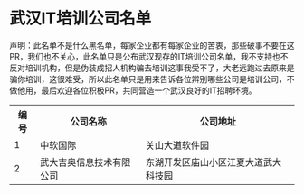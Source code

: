 # 武汉IT培训公司名单

声明：此名单不是什么黑名单，每家企业都有每家企业的苦衷，那些破事不要在这PR，我们也不关心，此名单只是公布武汉现存的IT培训公司名单，我不支持也不反对培训机构，但是伪装成招人机构骗去培训这事我受不了，大老远跑过去原来是骗你培训，这很难受，所以此名单只是用来告诉各位辨别哪些公司是培训公司，不做他用，最后欢迎各位积极PR，共同营造一个武汉良好的IT招聘环境。

<table class="table table-bordered table-striped table-condensed">  
    <tr>
        <th>编号</th> 
        <th>公司名称</th>  
        <th>公司地址</th>
    </tr>
    <tr>  
        <td>1</td>  
        <td>中软国际</td>  
        <td>关山大道软件园</td>  
    </tr>  
    <tr>  
        <td>2</td>  
        <td>武大吉奥信息技术有限公司</td>  
        <td>东湖开发区庙山小区江夏大道武大科技园</td>  
    </tr>  
</table>  



